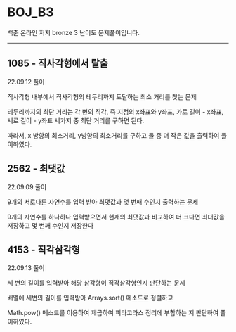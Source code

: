 # BOJ_B3
백준 온라인 저지 bronze 3 난이도 문제풀이입니다.

---

## 1085 - 직사각형에서 탈출

22.09.12 풀이

직사각형 내부에서 직사각형의 테두리까지 도달하는 최소 거리를 찾는 문제

테두리까지의 최단 거리는 각 변의 직각, 즉 지점의 x좌표와 y좌표, 가로 길이 - x좌표, 세로 길이 - y좌표 세가지 중 최단 거리를 구하면 된다.

따라서, x 방향의 최소거리, y방향의 최소거리를 구하고 둘 중 더 작은 값을 출력하여 풀이하였다.

## 2562 - 최댓값

22.09.09 풀이

9개의 서로다른 자연수를 입력 받아 최댓값과 몇 번째 수인지 출력하는 문제

9개의 자연수를 하나하나 입력받으면서 현재의 최댓값과 비교하여 더 크다면 최대값을 저장하고 몇 번째 수인지 저장한다

## 4153 - 직각삼각형

22.09.13 풀이

세 변의 길이를 입력받아 해당 삼각형이 직각삼각형인지 판단하는 문제

배열에 세변의 길이를 입력받아 Arrays.sort() 메소드로 정렬하고

Math.pow() 메소드를 이용하여 제곱하여 피타고라스 정리에 부합하는 지 판단하여 풀이하였다.